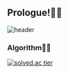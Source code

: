 ## Prologue!🧏💁
![header](https://capsule-render.vercel.app/api?type=waving&color=gradient&height=265&section=header&text=ZAKIE&fontSize=77&fontAlign=50&fontAlignY=38&animation=twinkling&desc=The%20Protagonist%20)

### Algorithm🤦🏻
[![solved.ac tier](http://mazassumnida.wtf/api/v2/generate_badge?boj=kcj1607)](https://solved.ac/kcj1607)
